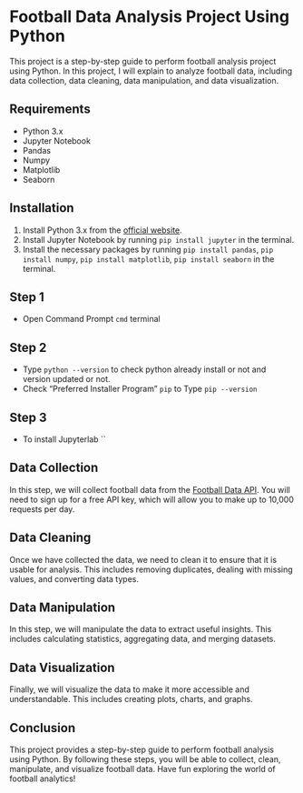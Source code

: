 # Football Data Analysis Project Using Python

This project is a step-by-step guide to perform football analysis project using Python. In this project, I will explain to analyze football data, including data collection, data cleaning, data manipulation, and data visualization.

## Requirements

- Python 3.x
- Jupyter Notebook
- Pandas
- Numpy
- Matplotlib
- Seaborn

## Installation

1. Install Python 3.x from the [official website](https://www.python.org/downloads/).
2. Install Jupyter Notebook by running `pip install jupyter` in the terminal.
3. Install the necessary packages by running `pip install pandas`, `pip install numpy`, `pip install matplotlib`, `pip install seaborn` in the terminal.


## Step 1

- Open Command Prompt `cmd` terminal

## Step 2

- Type `python --version` to check python already install or not and version updated or not.
- Check “Preferred Installer Program” `pip` to Type `pip --version`

## Step 3

- To install Jupyterlab ``



## Data Collection

In this step, we will collect football data from the [Football Data API](https://www.football-data.org/). You will need to sign up for a free API key, which will allow you to make up to 10,000 requests per day.

## Data Cleaning

Once we have collected the data, we need to clean it to ensure that it is usable for analysis. This includes removing duplicates, dealing with missing values, and converting data types.

## Data Manipulation

In this step, we will manipulate the data to extract useful insights. This includes calculating statistics, aggregating data, and merging datasets.

## Data Visualization

Finally, we will visualize the data to make it more accessible and understandable. This includes creating plots, charts, and graphs.

## Conclusion

This project provides a step-by-step guide to perform football analysis using Python. By following these steps, you will be able to collect, clean, manipulate, and visualize football data. Have fun exploring the world of football analytics!

